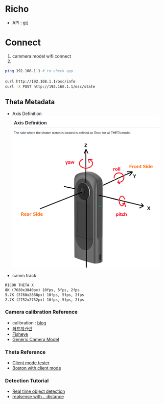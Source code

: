 # Richo
- API : [git](https://github.com/ricohapi/theta-api-specs/blob/main/theta-web-api-v2.1/protocols/commands_execute.md)
 
# Connect
1. cammera model wifi connect 
2. 
```bash
ping 192.168.1.1 # to check app 

curl http://192.168.1.1/osc/info
curl -X POST http://192.168.1.1/osc/state

```

## Theta Metadata 
- Axis Definition
![img](./img/axis.png)

- camm track 
```
RICOH THETA X
8K (7680x3840px) 10fps, 5fps, 2fps
5.7K (5760x2880px) 10fps, 5fps, 2fps
2.7K (2752x2752px) 10fps, 5fps, 2fps
```

### Camera calibration Reference 
- calibration : [blog](https://jinyongjeong.github.io/2020/06/15/Camera_and_distortion_model/)
- [좌표계관련](https://gaussian37.github.io/vision-concept-lens_distortion/)
- [Fisheye](https://gaussian37.github.io/vision-concept-fisheye_camera/)
- [Generic Camera Model](https://gaussian37.github.io/vision-concept-generic_camera_model/)

### Theta Reference
- [Client mode tester](https://github.com/codetricity/theta-client-mode)
- [Boston with client mode](https://dev.bostondynamics.com/python/examples/ricoh_theta/readme)


### Detection Tutorial
- [Real time object detection](https://www.youtube.com/watch?v=hVavSe60M3g&ab_channel=TheCodingBug)
- [realsense with .. distance](https://www.youtube.com/watch?v=_gzcp8dURbU&ab_channel=Pysource)